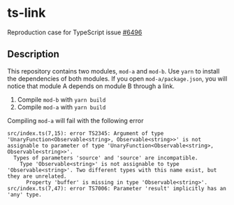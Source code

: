# ts-link

Reproduction case for TypeScript issue [#6496](https://github.com/Microsoft/TypeScript/issues/6496)

## Description

This repository contains two modules, `mod-a` and `mod-b`. Use `yarn` to install the dependencies of both modules. If you open `mod-a/package.json`, you will notice that module A depends on module B through a link.

1. Compile `mod-b` with `yarn build`
2. Compile `mod-a` with `yarn build`

Compiling `mod-a` will fail with the following error

```
src/index.ts(7,15): error TS2345: Argument of type 'UnaryFunction<Observable<string>, Observable<string>>' is not assignable to parameter of type 'UnaryFunction<Observable<string>, Observable<string>>'.
  Types of parameters 'source' and 'source' are incompatible.
    Type 'Observable<string>' is not assignable to type 'Observable<string>'. Two different types with this name exist, but they are unrelated.
      Property 'buffer' is missing in type 'Observable<string>'.
src/index.ts(7,47): error TS7006: Parameter 'result' implicitly has an 'any' type.
```
